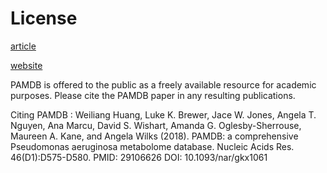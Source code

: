 # License

[article](https://academic.oup.com/nar/article-lookup/doi/10.1093/nar/gkx1061)


[website](http://pseudomonas.umaryland.edu/PAMDB.htm)

PAMDB is offered to the public as a freely available resource for academic purposes. Please cite the PAMDB paper in any resulting publications.

Citing PAMDB :
Weiliang Huang, Luke K. Brewer, Jace W. Jones, Angela T. Nguyen, Ana Marcu, David S. Wishart, Amanda G. Oglesby-Sherrouse, Maureen A. Kane, and Angela Wilks (2018). PAMDB: a comprehensive Pseudomonas aeruginosa metabolome database. Nucleic Acids Res. 46(D1):D575-D580.    PMID: 29106626    DOI: 10.1093/nar/gkx1061